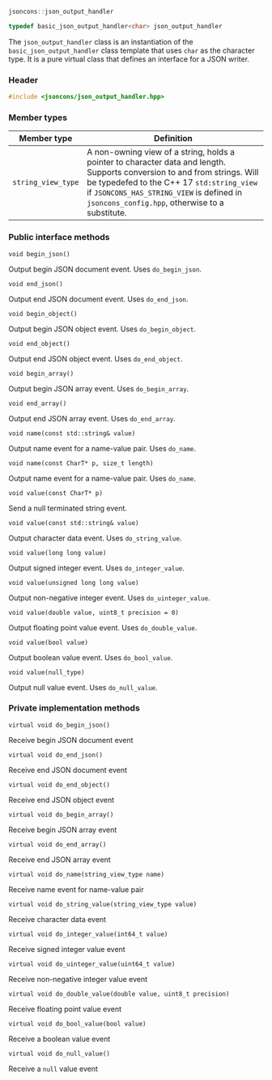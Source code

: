 ```c++
jsoncons::json_output_handler

typedef basic_json_output_handler<char> json_output_handler
```

The `json_output_handler` class is an instantiation of the `basic_json_output_handler` class template that uses `char` as the character type. It is a pure virtual class that defines an interface for a JSON writer.

### Header
```c++
#include <jsoncons/json_output_handler.hpp>
```
### Member types

Member type                         |Definition
------------------------------------|------------------------------
`string_view_type`|A non-owning view of a string, holds a pointer to character data and length. Supports conversion to and from strings. Will be typedefed to the C++ 17 `std:string_view` if `JSONCONS_HAS_STRING_VIEW` is defined in `jsoncons_config.hpp`, otherwise to a substitute.  

### Public interface methods

    void begin_json()
Output begin JSON document event. Uses `do_begin_json`.

    void end_json()
Output end JSON document event. Uses `do_end_json`.

    void begin_object()
Output begin JSON object event. Uses `do_begin_object`.

    void end_object()
Output end JSON object event. Uses `do_end_object`.

    void begin_array()
Output begin JSON array event. Uses `do_begin_array`.

    void end_array()
Output end JSON array event. Uses `do_end_array`.

    void name(const std::string& value)
Output name event for a name-value pair. Uses `do_name`.

    void name(const CharT* p, size_t length)
Output name event for a name-value pair. Uses `do_name`.

    void value(const CharT* p)
Send a null terminated string event.

    void value(const std::string& value)
Output character data event. Uses `do_string_value`.

    void value(long long value)
Output signed integer event. Uses `do_integer_value`.

    void value(unsigned long long value)
Output non-negative integer event. Uses `do_uinteger_value`.

    void value(double value, uint8_t precision = 0)
Output floating point value event. Uses `do_double_value`.

    void value(bool value)
Output boolean value event. Uses `do_bool_value`.

    void value(null_type)
Output null value event. Uses `do_null_value`.

### Private implementation methods

    virtual void do_begin_json()
Receive begin JSON document event

    virtual void do_end_json()
Receive end JSON document event

    virtual void do_end_object()
Receive end JSON object event

    virtual void do_begin_array()
Receive begin JSON array event

    virtual void do_end_array()
Receive end JSON array event

    virtual void do_name(string_view_type name)
Receive name event for name-value pair

    virtual void do_string_value(string_view_type value)
Receive character data event

    virtual void do_integer_value(int64_t value)
Receive signed integer value event

    virtual void do_uinteger_value(uint64_t value)
Receive non-negative integer value event

    virtual void do_double_value(double value, uint8_t precision)
Receive floating point value event

    virtual void do_bool_value(bool value)
Receive a boolean value event

    virtual void do_null_value()
Receive a `null` value event

